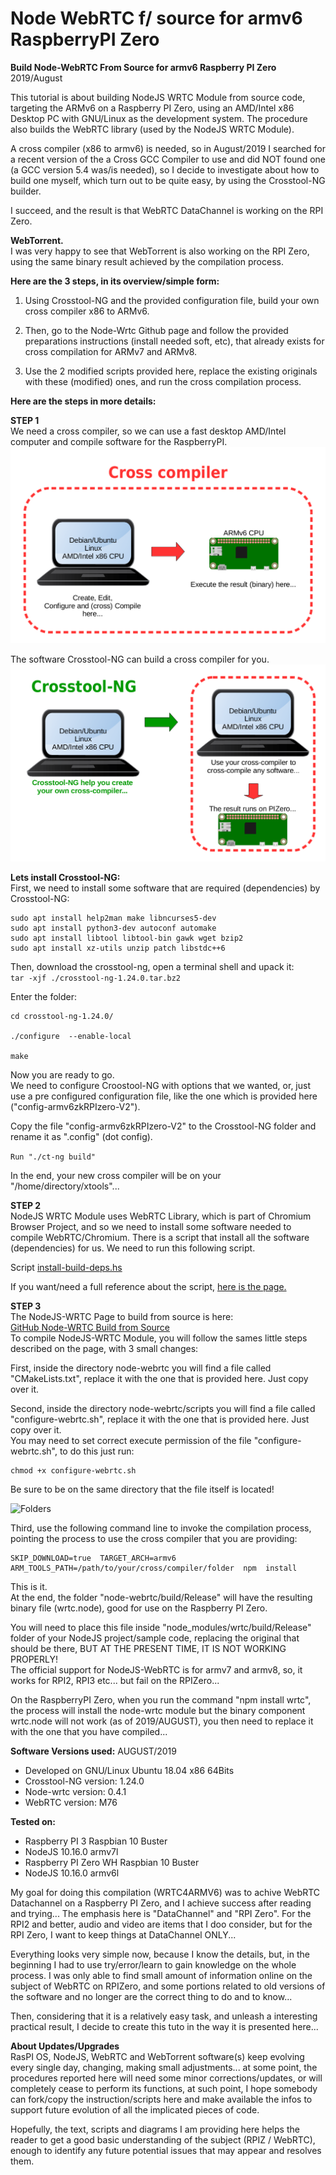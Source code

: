# Node WebRTC f/ source for armv6 RaspberryPI Zero
**Build Node-WebRTC From Source for armv6 Raspberry PI Zero**
2019/August

This tutorial is about building NodeJS WRTC Module from source code, targeting the ARMv6 on a Raspberry PI Zero, using an AMD/Intel x86 Desktop PC with GNU/Linux as the development system.
The procedure also builds the WebRTC library (used by the NodeJS WRTC Module).

A cross compiler (x86 to armv6) is needed, so in August/2019 I searched for a recent version of the a Cross GCC Compiler to use and did NOT found one (a GCC version 5.4 was/is needed), so I decide to investigate about how to build one myself, which turn out to be quite easy, by using the Crosstool-NG builder.

I succeed, and the result is that WebRTC DataChannel is working on the RPI Zero.

**WebTorrent.**  
I was very happy to see that WebTorrent is also working on the RPI Zero, using the same binary result achieved by the compilation process.


**Here are the 3 steps, in its overview/simple form:**

1) Using Crosstool-NG and the provided configuration file, build your own cross compiler x86 to ARMv6.

2) Then, go to the Node-Wrtc Github page and follow the provided preparations instructions (install needed soft, etc), that already exists for cross compilation for ARMv7 and ARMv8.

3) Use the 2 modified scripts provided here, replace the existing originals with these (modified) ones, and run the cross compilation process.


**Here are the steps in more details:**  

**STEP 1**  
We need a cross compiler, so we can use a fast desktop AMD/Intel computer and compile software for the RaspberryPI.  
![](img/cross-compiler-001.png)

The software Crosstool-NG can build a cross compiler for you.  
![](img/cross-compiler-002.png)

**Lets install Crosstool-NG:**  
First, we need to install some software that are required (dependencies) by Crosstool-NG:  
```sudo apt install gcc g++ gperf bison flex texinfo  
sudo apt install help2man make libncurses5-dev  
sudo apt install python3-dev autoconf automake  
sudo apt install libtool libtool-bin gawk wget bzip2  
sudo apt install xz-utils unzip patch libstdc++6  
```

Then, download the crosstool-ng, open a terminal shell and upack it:  
```tar -xjf ./crosstool-ng-1.24.0.tar.bz2```

Enter the folder:  
```
cd crosstool-ng-1.24.0/  

./configure  --enable-local

make
```

Now you are ready to go.  
We need to configure Croostool-NG with options that we wanted, or, just use a pre configured configuration file, like the one which is provided here ("config-armv6zkRPIzero-V2").  

Copy the file "config-armv6zkRPIzero-V2" to the Crosstool-NG folder and rename it as ".config" (dot config).  

```Run "./ct-ng build"```

In the end, your new cross compiler will be on your "/home/directory/xtools"...


**STEP 2**  
NodeJS WRTC Module uses WebRTC Library, which is part of Chromium Browser Project, and so we need to install some software needed to compile WebRTC/Chromium. There is a script that install all the software (dependencies) for us. We need to run this following script.  

Script [install-build-deps.hs](https://cs.chromium.org/chromium/src/build/install-build-deps.sh)  

If you want/need a full reference about the script, [here is the page.](https://webrtc.org/native-code/development/prerequisite-sw/)  


**STEP 3**  
The NodeJS-WRTC Page to build from source is here:  
[GitHub Node-WRTC Build from Source](https://github.com/node-webrtc/node-webrtc/blob/develop/docs/build-from-source.md)  
To compile NodeJS-WRTC Module, you will follow the sames little steps described on the page, with 3 small changes:  

First, inside the directory node-webrtc you will find a file called "CMakeLists.txt", replace it with the one that is provided here. Just copy over it.  

Second, inside the directory node-webrtc/scripts you will find a file called "configure-webrtc.sh", replace it with the one that is provided here. Just copy over it.  
You may need to set correct execute permission of the file "configure-webrtc.sh", to do this just run:  
```
chmod +x configure-webrtc.sh
```

Be sure to be on the same directory that the file itself is located!  


![Folders](https://raw.githubusercontent.com/t2age/webrtcarmv6/master/img/file-folders.jpg)

Third, use the following command line to invoke the compilation process, pointing the process to use the cross compiler that you are providing:

```
SKIP_DOWNLOAD=true  TARGET_ARCH=armv6  ARM_TOOLS_PATH=/path/to/your/cross/compiler/folder  npm  install
```

This is it.  
At the end, the folder "node-webrtc/build/Release" will have the resulting binary file (wrtc.node), good for use on the Raspberry PI Zero.  

You will need to place this file inside "node_modules/wrtc/build/Release" folder of your NodeJS project/sample code, replacing the original that should be there, BUT AT THE PRESENT TIME, IT IS NOT WORKING PROPERLY!  
The official support for NodeJS-WebRTC is for armv7 and armv8, so, it works for RPI2, RPI3 etc... but fail on the RPIZero...  

On the RaspberryPI Zero, when you run the command "npm install wrtc", the process will install the node-wrtc module but the binary component wrtc.node will not work (as of 2019/AUGUST), you then need to replace it with the one that you have compiled...  


**Software Versions used:**
AUGUST/2019
- Developed on GNU/Linux Ubuntu 18.04 x86 64Bits
- Crosstool-NG version: 1.24.0
- Node-wrtc version: 0.4.1
- WebRTC version: M76  

**Tested on:**
- Raspberry PI 3 Raspbian 10 Buster
- NodeJS 10.16.0 armv7l
- Raspberry PI Zero WH Raspbian 10 Buster
- NodeJS 10.16.0 armv6l  


My goal for doing this compilation (WRTC4ARMV6) was to achive WebRTC Datachannel on a Raspberry PI Zero, and I achieve success after reading and trying...
The emphasis here is "DataChannel" and "RPI Zero".
For the RPI2 and better, audio and video are items that I doo consider, but for the RPI Zero, I want to keep things at DataChannel ONLY...  

Everything looks very simple now, because I know the details, but, in the beginning I had to use try/error/learn to gain knowledge on the whole process. I was only able to find small amount of information online on the subject of WebRTC on RPIZero, and some portions related to old versions of the software and no longer are the correct thing to do and to know... 

Then, considering that it is a relatively easy task, and unleash a interesting practical result, I decide to create this tuto in the way it is presented here...  

**About Updates/Upgrades**  
RasPI OS, NodeJS, WebRTC and WebTorrent software(s) keep evolving every single day, changing, making small adjustments... at some point, the procedures reported here will need some minor corrections/updates, or will completely cease to perform its functions, at such point, I hope somebody can fork/copy the instruction/scripts here and make available the infos to support future evolution of all the implicated pieces of code.

Hopefully, the text, scripts and diagrams I am providing here helps the reader to get a good basic understanding of the subject (RPIZ / WebRTC), enough to identify any future potential issues that may appear and resolves them.
